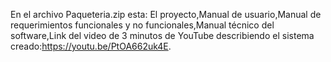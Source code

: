 En el archivo Paqueteria.zip esta: El proyecto,Manual de usuario,Manual de requerimientos funcionales y no funcionales,Manual técnico del software,Link del video de 3 minutos de YouTube describiendo el sistema creado:https://youtu.be/PtOA662uk4E.
